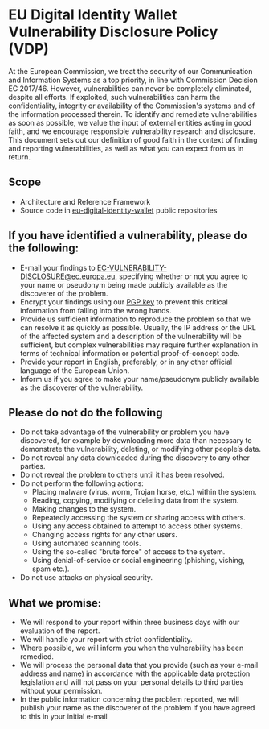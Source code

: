 # EU Digital Identity Wallet Vulnerability Disclosure Policy (VDP)

At the European Commission, we treat the security of our Communication and Information Systems as a
top priority, in line with Commission Decision EC 2017/46. However, vulnerabilities can never be
completely eliminated, despite all efforts. If exploited, such vulnerabilities can harm the
confidentiality, integrity or availability of the Commission's systems and of the information
processed therein. To identify and remediate vulnerabilities as soon as possible, we value the input
of external entities acting in good faith, and we encourage responsible vulnerability research and
disclosure. This document sets out our definition of good faith in the context of finding and
reporting vulnerabilities, as well as what you can expect from us in return.

## Scope

- Architecture and Reference Framework
- Source code in [eu-digital-identity-wallet](https://github.com/eu-digital-identity-wallet) public
  repositories

## If you have identified a vulnerability, please do the following:

* E-mail your findings to EC-VULNERABILITY-DISCLOSURE@ec.europa.eu, specifying whether or not you
  agree to your name or pseudonym being made publicly available as the discoverer of the problem.
* Encrypt your findings using
  our [PGP key](https://sks.hnet.se/pks/lookup?search=EC-VULNERABILITY-DISCLOSURE%40ec.europa.eu&fingerprint=on&op=index)
  to prevent this critical information from falling into the wrong hands.
* Provide us sufficient information to reproduce the problem so that we can resolve it as quickly as
  possible. Usually, the IP address or the URL of the affected system and a description of the
  vulnerability will be sufficient, but complex vulnerabilities may require further explanation in
  terms of technical information or potential proof-of-concept code.
* Provide your report in English, preferably, or in any other official language of the European
  Union.
* Inform us if you agree to make your name/pseudonym publicly available as the discoverer of the
  vulnerability.

## Please do not do the following

* Do not take advantage of the vulnerability or problem you have discovered, for example by
  downloading more data than necessary to demonstrate the vulnerability, deleting, or modifying
  other people’s data.
* Do not reveal any data downloaded during the discovery to any other parties.
* Do not reveal the problem to others until it has been resolved.
* Do not perform the following actions:
    * Placing malware (virus, worm, Trojan horse, etc.) within the system.
    * Reading, copying, modifying or deleting data from the system.
    * Making changes to the system.
    * Repeatedly accessing the system or sharing access with others.
    * Using any access obtained to attempt to access other systems.
    * Changing access rights for any other users.
    * Using automated scanning tools.
    * Using the so-called "brute force" of access to the system.
    * Using denial-of-service or social engineering (phishing, vishing, spam etc.).
* Do not use attacks on physical security.

## What we promise:

* We will respond to your report within three business days with our evaluation of the report.
* We will handle your report with strict confidentiality.
* Where possible, we will inform you when the vulnerability has been remedied.
* We will process the personal data that you provide (such as your e-mail address and name) in
  accordance with the applicable data protection legislation and will not pass on your personal
  details to third parties without your permission.
* In the public information concerning the problem reported, we will publish your name as the
  discoverer of the problem if you have agreed to this in your initial e-mail